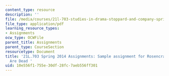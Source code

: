 ```yaml
---
content_type: resource
description: ''
file: /media/courses/21l-703-studies-in-drama-stoppard-and-company-spring-2014/10e556f1755e30df28fc7aeb556ff301_MIT21L_703S14_RnG_Roe.pdf
file_type: application/pdf
learning_resource_types:
- Assignments
ocw_type: OCWFile
parent_title: Assignments
parent_type: CourseSection
resourcetype: Document
title: '21L.703 Spring 2014 Assignments: Sample assignment for Rosencrantz & Guildenstern
  Are Dead '
uid: 10e556f1-755e-30df-28fc-7aeb556ff301
---
```

